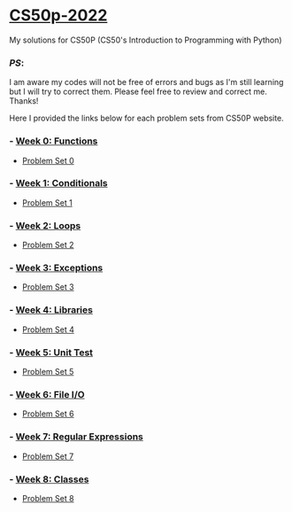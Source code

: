 # [CS50p-2022](https://cs50.harvard.edu/python/2022/)
My solutions for CS50P (CS50's Introduction to Programming with Python)

### _PS_:
I am aware my codes will not be free of errors and bugs as I'm still learning but I will try to correct them. Please feel free to review and correct me. Thanks!

Here I provided the links below for each problem sets from CS50P website.
### - [Week 0: Functions](https://cs50.harvard.edu/python/2022/psets/0/)
* [Problem Set 0](/pset0)

### - [Week 1: Conditionals](https://cs50.harvard.edu/python/2022/psets/1/)
* [Problem Set 1](/pset1)

### - [Week 2: Loops](https://cs50.harvard.edu/python/2022/psets/2/)
* [Problem Set 2](/pset2)

### - [Week 3: Exceptions](https://cs50.harvard.edu/python/2022/psets/3/)
* [Problem Set 3](/pset3)

### - [Week 4: Libraries](https://cs50.harvard.edu/python/2022/psets/4/)
* [Problem Set 4](/pset4)

### - [Week 5: Unit Test](https://cs50.harvard.edu/python/2022/psets/5/)
* [Problem Set 5](/pset5)

### - [Week 6: File I/O](https://cs50.harvard.edu/python/2022/psets/6/)
* [Problem Set 6](/pset6)

### - [Week 7: Regular Expressions](https://cs50.harvard.edu/python/2022/psets/7/)
* [Problem Set 7](/pset7)

### - [Week 8: Classes](https://cs50.harvard.edu/python/2022/psets/8/)
* [Problem Set 8](/pset8)
